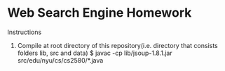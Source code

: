 Web Search Engine Homework
===
Instructions
1. Compile
  at root directory of this repository(i.e. directory that consists folders lib, src and data)
  $ javac -cp lib/jsoup-1.8.1.jar src/edu/nyu/cs/cs2580/*.java
